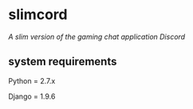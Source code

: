 slimcord
========

*A slim version of the gaming chat application Discord*

system requirements
-------------------
Python  = 2.7.x 

Django  = 1.9.6
